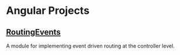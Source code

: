 Angular Projects
================

[RoutingEvents](/tree/master/RoutingEvents) 
---------------
A module for implementing event driven routing at the controller level.
